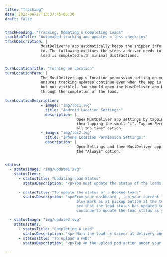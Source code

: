```yaml
---
title: "Tracking"
date: 2023-06-27T13:37:45+05:30
draft: false


trackHeading: "Tracking, Updating & Completing Loads"
trackSubTitle: "Automated tracking and updates = less check-ins"
trackDescription: |
                MustDeliver's app automatically keeps the shipper informed of your load's progress so you don’t have
                to. The following outlines the steps a driver needs to take to ensure load tracking is on and the
                load is completed with minimal distractions.


turnLocationTitle: "Turning on Location"
turnLocationPara: | 
                The MustDeliver app's location permission setting on your mobile device must be set to "Always". This
                ensures tracking updates continue even when the app is running in the background (i.e., app is open
                but not visible). You should open the MustDeliver app before leaving for pick and leave it running
                through the completion of the load.

turnLocationDescription: 
                - image: "img/loc1.svg"
                  title: "Android Location Settings:"
                  description: |
                                Open MustDeliver app settings by tapping and holding the MustDeliver app icon and
                                then tapping the small "i". Tap on Permissions and then Location. Select the "Allow
                                all the time" option.
                - image: "img/loc2.svg"
                  title: "iPhone Location Permission Settings:"
                  description: |
                                Open Settings and then MustDeliver app settings. Tap the Location setting and select
                                the "Always" option.


status:
  - statusImage: "img/update1.svg"
    statusItems:
      - statusTitle: "Updating Load Status"
        statusDescription: "<p>You must update the status of the loads as you progress towards completion. When you book a load, the load status is \"Booked\". From there you must update the load status as each event occurs:</p><ul><li>Driver at pickup</li><li>Loaded (bol sent)</li><li>In transit (tracking is enabled)</li><li>Driver at delivery</li><li>Unloaded</li>"
    
      - statusTitle: "To update the status of a Booked load:"
        statusDescription: "<p>From your dashboard , tap your current load to view load details and then tapping the
                                blue mark as at pickup button at the top of the screen. Back on your dashboard you'll
                                see that the load status has updated to driver at pickup. Follow these same steps to
                                continue to update the load status as you progress towards delivery.</p>"

  - statusImage: "img/update2.svg"
    statusItems:
      - statusTitle: "Completing A Load"
        statusDescription: "<p> Mark the load as driver at delivery and then unloaded when appropriate. Once marked as unloaded you'll be asked to confirm receiver information and then presented with a short driver survey. Upon completing the survey, you're brought to your dashboard where you'll see the upload pod action listed under your notifications.</p><p>MustDeliver pays out the driver fee within 48 hours of receiving proof of delivery. Payments will reach your bank account in typical ach time frames (2 – 5 bank working days). For multi-day loads, we initiate a payment of 25% of the total driver fee within 24 hours of you marking the load in transit and pay out the remaining 75% of the driver fee within 48 hours of proof of delivery.</p>"
      - statusTitle: "To upload a PoD:"
        statusDescription: "<p>Tap on the upload pod action under your notifications and then tap the blue upload proof of delivery button. From here you can choose to upload an existing photo/pdf from your device or take a new photo of the hard copy document. Once the pod is uploaded, your load is complete. You'll be brought back to your dashboard. The completed load will no longer be listed under your loads.</p>"

---
```

